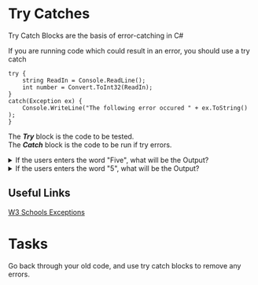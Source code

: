 # Try Catches

Try Catch Blocks are the basis of error-catching in C#


If you are running code which could result in an error, you should use a try catch

```
try {
    string ReadIn = Console.ReadLine();
    int number = Convert.ToInt32(ReadIn);
}
catch(Exception ex) {
    Console.WriteLine("The following error occured " + ex.ToString() );
}
```

The **_Try_** block is the code to be tested. <br>
The **_Catch_** block is the code to be run if try errors.

<details>
    <summary>
        If the users enters the word "Five", what will be the Output?
    </summary>
    
    The following error occured System.FormatException

</details>

<details>
    <summary>
        If the users enters the word "5", what will be the Output?
    </summary>
    
    Success. Your age is 5

</details>


## Useful Links

[W3 Schools Exceptions](https://www.w3schools.com/cs/cs_exceptions.php)

# Tasks

Go back through your old code, and use try catch blocks to remove any errors.
